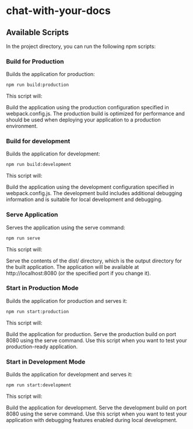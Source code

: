 # chat-with-your-docs

## Available Scripts

In the project directory, you can run the following npm scripts:

### Build for Production

Builds the application for production:

```bash
npm run build:production
```

This script will:

Build the application using the production configuration specified in webpack.config.js.
The production build is optimized for performance and should be used when deploying your application to a production environment.

### Build for development


Builds the application for development:

```bash
npm run build:development
```

This script will:

Build the application using the development configuration specified in webpack.config.js.
The development build includes additional debugging information and is suitable for local development and debugging.



### Serve Application
Serves the application using the serve command:

```bash
npm run serve
```

This script will:

Serve the contents of the dist/ directory, which is the output directory for the built application.
The application will be available at http://localhost:8080 (or the specified port if you change it).


### Start in Production Mode

Builds the application for production and serves it:   

```bash
npm run start:production
```
This script will:

Build the application for production.
Serve the production build on port 8080 using the serve command.
Use this script when you want to test your production-ready application.


### Start in Development Mode

Builds the application for development and serves it:

```bash
npm run start:development
```

This script will:

Build the application for development.
Serve the development build on port 8080 using the serve command.
Use this script when you want to test your application with debugging features enabled during local development.